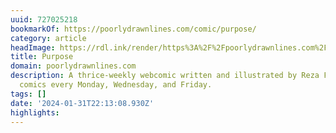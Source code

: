 ```yaml
---
uuid: 727025218
bookmarkOf: https://poorlydrawnlines.com/comic/purpose/
category: article
headImage: https://rdl.ink/render/https%3A%2F%2Fpoorlydrawnlines.com%2Fcomic%2Fpurpose%2F
title: Purpose
domain: poorlydrawnlines.com
description: A thrice-weekly webcomic written and illustrated by Reza Farazmand. New
  comics every Monday, Wednesday, and Friday.
tags: []
date: '2024-01-31T22:13:08.930Z'
highlights:
---
```




